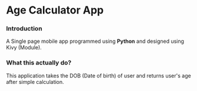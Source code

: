 # Age Calculator App

### Introduction
A Single page mobile app programmed using <b>Python</b> and designed using Kivy (Module).

### What this actually do?
This application takes the DOB (Date of birth) of user and returns user's age after simple calculation.
